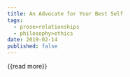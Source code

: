 ```yaml
---
title: An Advocate for Your Best Self
tags:
  - prose>relationships
  - philosophy>ethics
date: 2019-02-14
published: false
---
```




{{read more}}

